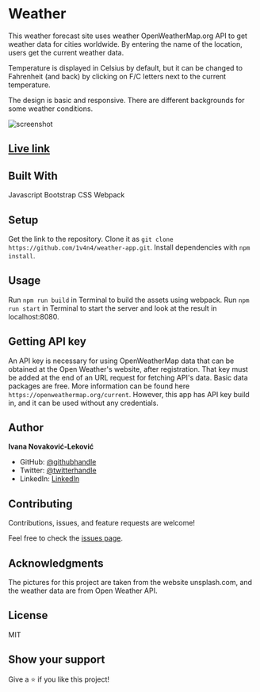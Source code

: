 # Weather
This weather forecast site uses weather OpenWeatherMap.org API to get weather data for cities worldwide. By entering the name of the location, users get the current weather data.

Temperature is displayed in Celsius by default, but it can be changed to Fahrenheit (and back) by clicking on F/C letters next to the current temperature.

The design is basic and responsive. There are different backgrounds for some weather conditions.

![screenshot](https://user-images.githubusercontent.com/65791349/126516623-941962ad-a6e3-4b00-9232-af31dde1f71e.png)

## [Live link](https://1v4n4.github.io/weather-app/)

## Built With

  Javascript
  Bootstrap
  CSS
  Webpack

## Setup

  Get the link to the repository.
  Clone it as `git clone https://github.com/1v4n4/weather-app.git`.
  Install  dependencies with `npm install`.

## Usage

  Run `npm run build` in  Terminal to build the assets using webpack.
  Run `npm run start` in Terminal to start the server and look at the result in localhost:8080.

## Getting API key

  An API key is necessary for using OpenWeatherMap data that can be obtained at the Open Weather's website, after registration. That key must be added at the end of an URL request for fetching API's data. Basic data packages are free. More information can be found here `https://openweathermap.org/current`.
  However, this app has API key build in, and it can be used without any credentials.

## Author
**Ivana Novaković-Leković**

- GitHub: [@githubhandle](https://github.com/1v4n4)
- Twitter: [@twitterhandle](https://twitter.com/codeIv1)
- LinkedIn: [LinkedIn](https://www.linkedin.com/in/1v4n4/)


## Contributing

Contributions, issues, and feature requests are welcome!

Feel free to check the [issues page](https://github.com/1v4n4/weather-app/issues).

## Acknowledgments
The pictures for this project are taken from the website unsplash.com, and the weather data are from Open Weather API.

## License
MIT

## Show your support

Give a ⭐️ if you like this project!



